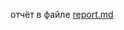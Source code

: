  отчёт в файле [report.md](https://git.miem.hse.ru/2021/project-seminar-shadrunov/-/blob/master/user_input/report.md)